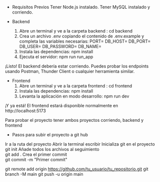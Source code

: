* Requisitos Previos
    Tener Node.js instalado.
    Tener MySQL instalado y corriendo.

* Backend
    1. Abre un terminal y ve a la carpeta backend :
        cd backend
    2. Crea un archivo .env copiando el contenido de .env.example y completa las
    variables necesarias:
        PORT=
        DB_HOST=
        DB_PORT=
        DB_USER=
        DB_PASSWORD=
        DB_NAME=
    3. Instala las dependencias:
        npm install
    4. Ejecuta el servidor:
        npm run run_app

 ¡Listo! El backend debería estar corriendo. Puedes probar los endpoints usando
 Postman, Thunder Client o cualquier herramienta similar.

* Frontend
    1. Abre un terminal y ve a la carpeta frontend :
        cd frontend
    2. Instala las dependencias:
        npm install
    3. Levanta la aplicación en modo desarrollo:
        npm run dev
 
 ¡Y ya está! El frontend estará disponible normalmente en 
http://localhost:5173

Para probar el proyecto tener ambos proyectos corriendo, backend y frontend


* Pasos para subir el proyecto a git hub

Ir a la ruta del proyecto
Abrir la terminal escribir
Inicializa git en el proyecto   
    git init
Añade todos los archivos al seguimiento     
    git add .
Crea el primer commit   
    git commit -m "Primer commit"  

git remote add origin https://github.com/tu_usuario/tu_repositorio.git
git branch -M main
git push -u origin main